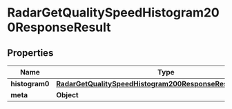 

# RadarGetQualitySpeedHistogram200ResponseResult


## Properties

| Name | Type | Description | Notes |
|------------ | ------------- | ------------- | -------------|
|**histogram0** | [**RadarGetQualitySpeedHistogram200ResponseResultHistogram0**](RadarGetQualitySpeedHistogram200ResponseResultHistogram0.md) |  |  |
|**meta** | **Object** |  |  |



